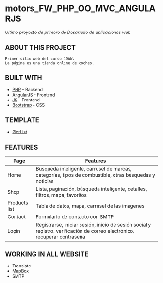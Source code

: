 # motors_FW_PHP_OO_MVC_ANGULARJS

_Ultimo proyecto de primero de Desarrollo de aplicaciones web_

<!-- * [WEBSITE] - _Click here to go to the web._ -->

<!-- [WEBSITE]: <https://daw.webforshops.com> -->

<!-- ## INDEX

* About this project
* Built With
* Template
* Features
* Working in all website
* License -->

         
## ABOUT THIS PROJECT 

    Primer sitio web del curso 1DAW.
    La página es una tienda online de coches.

## BUILT WITH

* [PHP] - Backend
* [AngularJS] - Frontend
* [JS] - Frontend
* [Bootstrap] - CSS


[PHP]: <http://php.net/>
[MVC]: <https://en.wikipedia.org/wiki/Model%E2%80%93view%E2%80%93controller>
[OOP]: <https://en.wikipedia.org/wiki/Object-oriented_programming>
[AngularJS]: <https://angularjs.org/>
[js]: <https://es.wikipedia.org/wiki/JavaScript>
[Bootstrap]: <https://getbootstrap.com/>

## TEMPLATE

* [PlotList]

[PlotList]: <https://templatemo.com/tm-564-plot-listing>

## FEATURES

| Page | Features |
|---------|-------------|
| Home | Busqueda inteligente, carrusel de marcas, categorías, tipos de combustible, otras búsquedas y noticias|
| Shop | Lista, paginación, búsqueda inteligente, detalles, filtros, mapa, favoritos|
| Products list | Tabla de datos, mapa, carrusel de las imagenes|
| Contact | Formulario de contacto con SMTP|
| Login | Registrarse, iniciar sesión, inicio de sesión social y registro, verificación de correo electrónico, recuperar contraseña|



## WORKING IN ALL WEBSITE

* Translate
* MapBox
* SMTP

 
